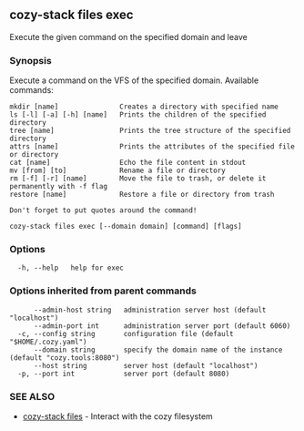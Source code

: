## cozy-stack files exec

Execute the given command on the specified domain and leave

### Synopsis

Execute a command on the VFS of the specified domain.
Available commands:

    mkdir [name]               Creates a directory with specified name
    ls [-l] [-a] [-h] [name]   Prints the children of the specified directory
    tree [name]                Prints the tree structure of the specified directory
    attrs [name]               Prints the attributes of the specified file or directory
    cat [name]                 Echo the file content in stdout
    mv [from] [to]             Rename a file or directory
    rm [-f] [-r] [name]        Move the file to trash, or delete it permanently with -f flag
    restore [name]             Restore a file or directory from trash

	Don't forget to put quotes around the command!


```
cozy-stack files exec [--domain domain] [command] [flags]
```

### Options

```
  -h, --help   help for exec
```

### Options inherited from parent commands

```
      --admin-host string   administration server host (default "localhost")
      --admin-port int      administration server port (default 6060)
  -c, --config string       configuration file (default "$HOME/.cozy.yaml")
      --domain string       specify the domain name of the instance (default "cozy.tools:8080")
      --host string         server host (default "localhost")
  -p, --port int            server port (default 8080)
```

### SEE ALSO

* [cozy-stack files](cozy-stack_files.md)	 - Interact with the cozy filesystem

